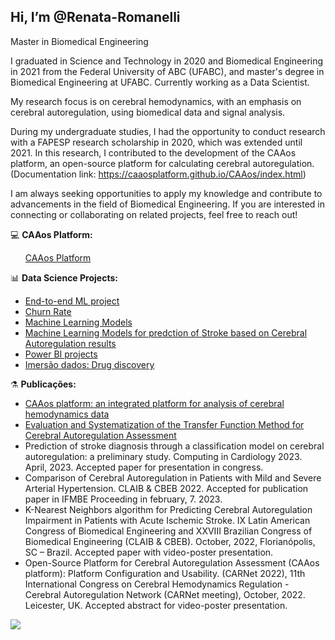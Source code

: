 ## Hi, I’m @Renata-Romanelli

Master in Biomedical Engineering

I graduated in Science and Technology in 2020 and Biomedical Engineering in 2021 from the Federal University of ABC (UFABC), and master's degree in Biomedical Engineering at UFABC. Currently working as a Data Scientist.

My research focus is on cerebral hemodynamics, with an emphasis on cerebral autoregulation, using biomedical data and signal analysis.

During my undergraduate studies, I had the opportunity to conduct research with a FAPESP research scholarship in 2020, which was extended until 2021. In this research, I contributed to the development of the CAAos platform, an open-source platform for calculating cerebral autoregulation. (Documentation link: https://caaosplatform.github.io/CAAos/index.html)

I am always seeking opportunities to apply my knowledge and contribute to advancements in the field of Biomedical Engineering. If you are interested in connecting or collaborating on related projects, feel free to reach out!

💻 **CAAos Platform:**
<ul>
     <a href="https://github.com/Renata-Romanelli/CAAos-Platform">CAAos Platform</a>
</ul>

📊 **Data Science Projects:**

<ul>
  <li><a href="https://github.com/Renata-Romanelli/Krish_mlproject">End-to-end ML project</a></li>
  <li><a href="https://github.com/Renata-Romanelli/Challenge_Churn_rate">Churn Rate</a></li>
  <li><a href="https://github.com/Renata-Romanelli/Modelos_Machine_Learning">Machine Learning Models</a></li>
  <li><a href="https://github.com/Renata-Romanelli/ML_stroke_prediction">Machine Learning Models for predction of Stroke based on Cerebral Autoregulation results</a></li>   
  <li><a href="https://github.com/Renata-Romanelli/Power-BI">Power BI projects</a></li>
  <li><a href="https://github.com/Renata-Romanelli/Data_immersion_drug_discovery">Imersão dados: Drug discovery</a></li>
</ul>


⚗ **Publicações:**
<ul>
  <li><a href="https://pubmed.ncbi.nlm.nih.gov/34134102/">CAAos platform: an integrated platform for analysis of cerebral hemodynamics data</a></li>
  <li><a href="https://link.springer.com/chapter/10.1007/978-3-030-70601-2_238">Evaluation and Systematization of the Transfer Function Method for Cerebral Autoregulation Assessment</a></li>
     <li>Prediction of stroke diagnosis through a classification model on cerebral autoregulation: a preliminary study. Computing in Cardiology 2023. April, 2023. Accepted paper for presentation in congress. </a></li>
      <li>Comparison of Cerebral Autoregulation in Patients with Mild and Severe Arterial Hypertension. CLAIB & CBEB 2022. Accepted for publication paper in IFMBE Proceeding in february, 7. 2023.   </a></li>
      <li>K-Nearest Neighbors algorithm for Predicting Cerebral Autoregulation Impairment in Patients with Acute Ischemic Stroke. IX Latin American Congress of Biomedical Engineering and XXVIII Brazilian Congress of Biomedical Engineering (CLAIB & CBEB). October, 2022, Florianópolis, SC – Brazil. Accepted paper with  video-poster presentation.
 </a></li>
     <li>Open-Source Platform for Cerebral Autoregulation Assessment (CAAos platform): Platform Configuration and Usability. (CARNet 2022), 11th International Congress on Cerebral Hemodynamics Regulation - Cerebral Autoregulation Network (CARNet meeting), October, 2022. Leicester, UK. Accepted abstract for video-poster presentation.
 </a></li>
</ul>

<div> 
  <a href = "mailto:reromanelli.c@gmail.com"><img src="https://img.shields.io/badge/-Gmail-%23333?style=for-the-badge&logo=gmail&logoColor=white" target="_blank"></a>
  
</div>
